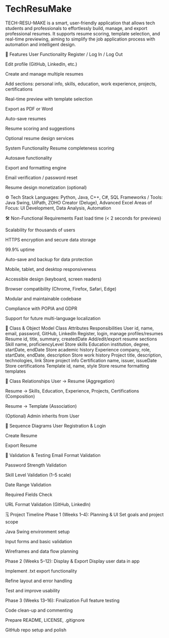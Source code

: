 # TechResuMake
TECH-RESU-MAKE is a smart, user-friendly application that allows tech students and professionals to effortlessly build, manage, and export professional resumes. It supports resume scoring, template selection, and real-time previewing, aiming to simplify the job application process with automation and intelligent design.

🎯 Features
User Functionality
Register / Log In / Log Out

Edit profile (GitHub, LinkedIn, etc.)

Create and manage multiple resumes

Add sections: personal info, skills, education, work experience, projects, certifications

Real-time preview with template selection

Export as PDF or Word

Auto-save resumes

Resume scoring and suggestions

Optional resume design services

System Functionality
Resume completeness scoring

Autosave functionality

Export and formatting engine

Email verification / password reset

Resume design monetization (optional)

⚙️ Tech Stack
Languages: Python, Java, C++, C#, SQL
Frameworks / Tools: Java Swing, UiPath, ZOHO Creator (Deluge), Advanced Excel
Areas of Focus: UI Development, Data Analysis, Automation

🛠️ Non-Functional Requirements
Fast load time (< 2 seconds for previews)

Scalability for thousands of users

HTTPS encryption and secure data storage

99.9% uptime

Auto-save and backup for data protection

Mobile, tablet, and desktop responsiveness

Accessible design (keyboard, screen readers)

Browser compatibility (Chrome, Firefox, Safari, Edge)

Modular and maintainable codebase

Compliance with POPIA and GDPR

Support for future multi-language localization

🧩 Class & Object Model
Class	Attributes	Responsibilities
User	id, name, email, password, GitHub, LinkedIn	Register, login, manage profiles/resumes
Resume	id, title, summary, createdDate	Add/edit/export resume sections
Skill	name, proficiencyLevel	Store skills
Education	institution, degree, startDate, endDate	Store academic history
Experience	company, role, startDate, endDate, description	Store work history
Project	title, description, technologies, link	Store project info
Certification	name, issuer, issueDate	Store certifications
Template	id, name, style	Store resume formatting templates

🔗 Class Relationships
User → Resume (Aggregation)

Resume → Skills, Education, Experience, Projects, Certifications (Composition)

Resume → Template (Association)

(Optional) Admin inherits from User

🔄 Sequence Diagrams
User Registration & Login

Create Resume

Export Resume

🧪 Validation & Testing
Email Format Validation

Password Strength Validation

Skill Level Validation (1–5 scale)

Date Range Validation

Required Fields Check

URL Format Validation (GitHub, LinkedIn)

🗓️ Project Timeline
Phase 1 (Weeks 1–4): Planning & UI
Set goals and project scope

Java Swing environment setup

Input forms and basic validation

Wireframes and data flow planning

Phase 2 (Weeks 5–12): Display & Export
Display user data in app

Implement .txt export functionality

Refine layout and error handling

Test and improve usability

Phase 3 (Weeks 13–16): Finalization
Full feature testing

Code clean-up and commenting

Prepare README, LICENSE, .gitignore

GitHub repo setup and polish

